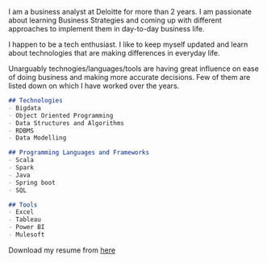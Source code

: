 




I am a business analyst at Deloitte for more than 2 years. I am passionate about learning Business Strategies and coming up with different approaches to implement them in day-to-day business life.

I happen to be a tech enthusiast. I like to keep myself updated and learn about technologies that are making differences in everyday life.

Unarguably technogies/languages/tools are having great influence on ease of doing business and making more accurate decisions. Few of them are listed down on which I have worked over the years.

```markdown
## Technologies
- Bigdata
- Object Oriented Programming
- Data Structures and Algorithms
- RDBMS
- Data Modelling

## Programming Languages and Frameworks
- Scala
- Spark
- Java
- Spring boot
- SQL

## Tools
- Excel
- Tableau
- Power BI
- Mulesoft

```

Download my resume from [here](https://github.com/navneet7/myResume/blob/master/Navneet%20Kuma-BigData_June2019.pdf)
